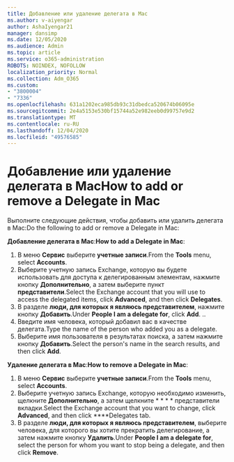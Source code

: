 ```yaml
---
title: Добавление или удаление делегата в Mac
ms.author: v-aiyengar
author: AshaIyengar21
manager: dansimp
ms.date: 12/05/2020
ms.audience: Admin
ms.topic: article
ms.service: o365-administration
ROBOTS: NOINDEX, NOFOLLOW
localization_priority: Normal
ms.collection: Adm_O365
ms.custom:
- "3800004"
- "7336"
ms.openlocfilehash: 631a1202eca985db93c31dbedca520674b06095e
ms.sourcegitcommit: 2e4a5153e530bf15744a52e982eeb0d99757e9d2
ms.translationtype: MT
ms.contentlocale: ru-RU
ms.lasthandoff: 12/04/2020
ms.locfileid: "49576585"
---
```

# <a name="how-to-add-or-remove-a-delegate-in-mac"></a><span data-ttu-id="8381c-102">Добавление или удаление делегата в Mac</span><span class="sxs-lookup"><span data-stu-id="8381c-102">How to add or remove a Delegate in Mac</span></span>

<span data-ttu-id="8381c-103">Выполните следующие действия, чтобы добавить или удалить делегата в Mac:</span><span class="sxs-lookup"><span data-stu-id="8381c-103">Do the following to add or remove a Delegate in Mac:</span></span>

<span data-ttu-id="8381c-104">**Добавление делегата в Mac**:</span><span class="sxs-lookup"><span data-stu-id="8381c-104">**How to add a Delegate in Mac**:</span></span>

1. <span data-ttu-id="8381c-105">В меню **Сервис** выберите **учетные записи**.</span><span class="sxs-lookup"><span data-stu-id="8381c-105">From the **Tools** menu, select **Accounts**.</span></span>
1. <span data-ttu-id="8381c-106">Выберите учетную запись Exchange, которую вы будете использовать для доступа к делегированным элементам, нажмите кнопку **Дополнительно**, а затем выберите пункт **представители**.</span><span class="sxs-lookup"><span data-stu-id="8381c-106">Select the Exchange account that you will use to access the delegated items, click **Advanced**, and then click **Delegates**.</span></span>
1. <span data-ttu-id="8381c-107">В разделе **люди, для которых я являюсь представителем**, нажмите кнопку **Добавить**.</span><span class="sxs-lookup"><span data-stu-id="8381c-107">Under **People I am a delegate for**, click **Add**.</span></span> <span data-ttu-id="8381c-108">.</span><span class="sxs-lookup"><span data-stu-id="8381c-108">.</span></span>
1. <span data-ttu-id="8381c-109">Введите имя человека, который добавил вас в качестве делегата.</span><span class="sxs-lookup"><span data-stu-id="8381c-109">Type the name of the person who added you as a delegate.</span></span>
1. <span data-ttu-id="8381c-110">Выберите имя пользователя в результатах поиска, а затем нажмите кнопку **Добавить**.</span><span class="sxs-lookup"><span data-stu-id="8381c-110">Select the person's name in the search results, and then click **Add**.</span></span>
 
<span data-ttu-id="8381c-111">**Удаление делегата в Mac**:</span><span class="sxs-lookup"><span data-stu-id="8381c-111">**How to remove a Delegate in Mac**:</span></span>

1. <span data-ttu-id="8381c-112">В меню **Сервис** выберите **учетные записи**.</span><span class="sxs-lookup"><span data-stu-id="8381c-112">From the **Tools** menu, select **Accounts**.</span></span>
1. <span data-ttu-id="8381c-113">Выберите учетную запись Exchange, которую необходимо изменить, щелкните **Дополнительно**, а затем щелкните \* \* \* \* представители вкладки.</span><span class="sxs-lookup"><span data-stu-id="8381c-113">Select the Exchange account that you want to change, click **Advanced**, and then click \*\*\*\*Delegates tab.</span></span>
1. <span data-ttu-id="8381c-114">В разделе **люди, для которых я являюсь представителем**, выберите человека, для которого вы хотите прекратить делегирование, а затем нажмите кнопку **Удалить**.</span><span class="sxs-lookup"><span data-stu-id="8381c-114">Under **People I am a delegate for**, select the person for whom you want to stop being a delegate, and then click **Remove**.</span></span>
